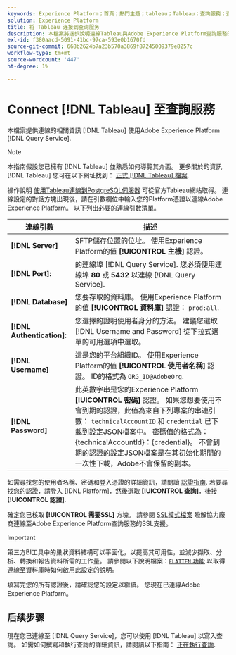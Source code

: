 ```yaml
---
keywords: Experience Platform；首頁；熱門主題；tableau；Tableau；查詢服務；查詢服務；連線到查詢服務；
solution: Experience Platform
title: 将 Tableau 连接到查询服务
description: 本檔案將逐步說明連線Tableau與Adobe Experience Platform查詢服務的步驟。
exl-id: f380aacd-5091-41bc-97ca-593e0b1670fd
source-git-commit: 668b2624b7a23b570a3869f87245009379e8257c
workflow-type: tm+mt
source-wordcount: '447'
ht-degree: 1%

---
```


# Connect [!DNL Tableau] 至查詢服務

本檔案提供連線的相關資訊 [!DNL Tableau] 使用Adobe Experience Platform [!DNL Query Service].

>[!NOTE]
>
> 本指南假設您已擁有 [!DNL Tableau] 並熟悉如何導覽其介面。 更多關於的資訊 [!DNL Tableau] 您可在以下網址找到： [正式 [!DNL Tableau] 檔案](https://help.tableau.com/current/pro/desktop/en-us/default.htm).

操作說明 [使用Tableau連線到PostgreSQL伺服器](https://help.tableau.com/current/pro/desktop/en-us/examples_postgresql.htm) 可從官方Tableau網站取得。 連線設定的對話方塊出現後，請在引數欄位中輸入您的Platform憑證以連線Adobe Experience Platform。 以下列出必要的連線引數清單。

| 連線引數 | 描述 |
|---|---|
| **[!DNL Server]** | SFTP儲存位置的位址。 使用Experience Platform的值 **[!UICONTROL 主機]** 認證。 |
| **[!DNL Port]:** | 的連線埠 [!DNL Query Service]. 您必須使用連線埠 **80** 或 **5432** 以連線 [!DNL Query Service]. |
| **[!DNL Database]** | 您要存取的資料庫。 使用Experience Platform的值 **[!UICONTROL 資料庫]** 認證： `prod:all`. |
| **[!DNL Authentication]:** | 您選擇的證明使用者身分的方法。 建議您選取 [!DNL Username and Password] 從下拉式選單的可用選項中選取。 |
| **[!DNL Username]** | 這是您的平台組織ID。 使用Experience Platform的值 **[!UICONTROL 使用者名稱]** 認證。 ID的格式為 `ORG_ID@AdobeOrg`. |
| **[!DNL Password]** | 此英數字串是您的Experience Platform **[!UICONTROL 密碼]** 認證。 如果您想要使用不會到期的認證，此值為來自下列專案的串連引數： `technicalAccountID` 和 `credential` 已下載到設定JSON檔案中。 密碼值的格式為：{technicalAccountId}：{credential}。 不會到期的認證的設定JSON檔案是在其初始化期間的一次性下載，Adobe不會保留的副本。 |

如需尋找您的使用者名稱、密碼和登入憑證的詳細資訊，請閱讀 [認證指南](../ui/credentials.md). 若要尋找您的認證，請登入 [!DNL Platform]，然後選取 **[!UICONTROL 查詢]**，後接 **[!UICONTROL 認證]**.

確定您已核取 **[!UICONTROL 需要SSL]** 方塊。 請參閱 [SSL模式檔案](./ssl-modes.md) 瞭解協力廠商連線至Adobe Experience Platform查詢服務的SSL支援。

>[!IMPORTANT]
>
>第三方BI工具中的巢狀資料結構可以平面化，以提高其可用性，並減少擷取、分析、轉換和報告資料所需的工作量。 請參閱以下說明檔案：[`FLATTEN` 功能](../essential-concepts/flatten-nested-data.md) 以取得連線至資料庫時如何啟用此設定的說明。

填寫完您的所有認證後，請確認您的設定以繼續。 您現在已連線Adobe Experience Platform。

## 后续步骤

現在您已連線至 [!DNL Query Service]，您可以使用 [!DNL Tableau] 以寫入查詢。 如需如何撰寫和執行查詢的詳細資訊，請閱讀以下指南： [正在執行查詢](../best-practices/writing-queries.md).
